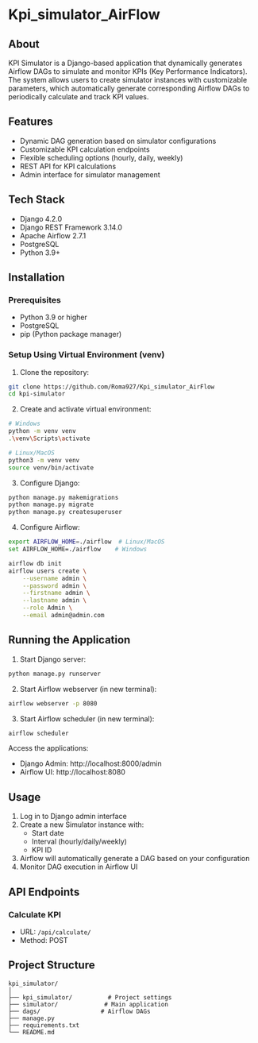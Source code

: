 # Kpi_simulator_AirFlow

## About
KPI Simulator is a Django-based application that dynamically generates Airflow DAGs to simulate and monitor KPIs (Key Performance Indicators). The system allows users to create simulator instances with customizable parameters, which automatically generate corresponding Airflow DAGs to periodically calculate and track KPI values.

## Features
- Dynamic DAG generation based on simulator configurations
- Customizable KPI calculation endpoints
- Flexible scheduling options (hourly, daily, weekly)
- REST API for KPI calculations
- Admin interface for simulator management

## Tech Stack
- Django 4.2.0
- Django REST Framework 3.14.0
- Apache Airflow 2.7.1
- PostgreSQL
- Python 3.9+

## Installation

### Prerequisites
- Python 3.9 or higher
- PostgreSQL
- pip (Python package manager)

### Setup Using Virtual Environment (venv)

1. Clone the repository:
```bash
git clone https://github.com/Roma927/Kpi_simulator_AirFlow
cd kpi-simulator
```

2. Create and activate virtual environment:
```bash
# Windows
python -m venv venv
.\venv\Scripts\activate

# Linux/MacOS
python3 -m venv venv
source venv/bin/activate
```

3. Configure Django:
```bash
python manage.py makemigrations
python manage.py migrate
python manage.py createsuperuser
```

4. Configure Airflow:
```bash
export AIRFLOW_HOME=./airflow  # Linux/MacOS
set AIRFLOW_HOME=./airflow    # Windows

airflow db init
airflow users create \
    --username admin \
    --password admin \
    --firstname admin \
    --lastname admin \
    --role Admin \
    --email admin@admin.com
```

## Running the Application

1. Start Django server:
```bash
python manage.py runserver
```

2. Start Airflow webserver (in new terminal):
```bash
airflow webserver -p 8080
```

3. Start Airflow scheduler (in new terminal):
```bash
airflow scheduler
```

Access the applications:
- Django Admin: http://localhost:8000/admin
- Airflow UI: http://localhost:8080

## Usage

1. Log in to Django admin interface
2. Create a new Simulator instance with:
   - Start date
   - Interval (hourly/daily/weekly)
   - KPI ID
3. Airflow will automatically generate a DAG based on your configuration
4. Monitor DAG execution in Airflow UI

## API Endpoints

### Calculate KPI
- URL: `/api/calculate/`
- Method: POST


## Project Structure
```
kpi_simulator/
│
├── kpi_simulator/          # Project settings
├── simulator/             # Main application
├── dags/                 # Airflow DAGs
├── manage.py
├── requirements.txt
└── README.md
```
